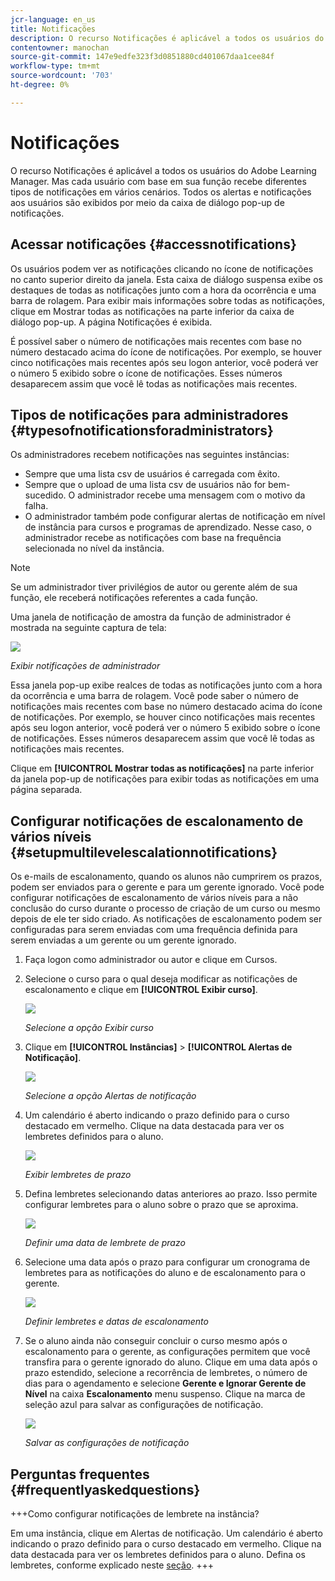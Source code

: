 ```yaml
---
jcr-language: en_us
title: Notificações
description: O recurso Notificações é aplicável a todos os usuários do Adobe Learning Manager. Mas cada usuário com base em sua função recebe diferentes tipos de notificações em vários cenários.
contentowner: manochan
source-git-commit: 147e9edfe323f3d0851880cd401067daa1cee84f
workflow-type: tm+mt
source-wordcount: '703'
ht-degree: 0%

---
```




# Notificações

O recurso Notificações é aplicável a todos os usuários do Adobe Learning Manager. Mas cada usuário com base em sua função recebe diferentes tipos de notificações em vários cenários. Todos os alertas e notificações aos usuários são exibidos por meio da caixa de diálogo pop-up de notificações.

## Acessar notificações {#accessnotifications}

Os usuários podem ver as notificações clicando no ícone de notificações no canto superior direito da janela. Esta caixa de diálogo suspensa exibe os destaques de todas as notificações junto com a hora da ocorrência e uma barra de rolagem. Para exibir mais informações sobre todas as notificações, clique em Mostrar todas as notificações na parte inferior da caixa de diálogo pop-up. A página Notificações é exibida.

É possível saber o número de notificações mais recentes com base no número destacado acima do ícone de notificações. Por exemplo, se houver cinco notificações mais recentes após seu logon anterior, você poderá ver o número 5 exibido sobre o ícone de notificações. Esses números desaparecem assim que você lê todas as notificações mais recentes.

## Tipos de notificações para administradores {#typesofnotificationsforadministrators}

Os administradores recebem notificações nas seguintes instâncias:

* Sempre que uma lista csv de usuários é carregada com êxito.
* Sempre que o upload de uma lista csv de usuários não for bem-sucedido. O administrador recebe uma mensagem com o motivo da falha.
* O administrador também pode configurar alertas de notificação em nível de instância para cursos e programas de aprendizado. Nesse caso, o administrador recebe as notificações com base na frequência selecionada no nível da instância.

>[!NOTE]
>
>Se um administrador tiver privilégios de autor ou gerente além de sua função, ele receberá notificações referentes a cada função.

Uma janela de notificação de amostra da função de administrador é mostrada na seguinte captura de tela:

![](assets/admin-notification.png)

*Exibir notificações de administrador*

Essa janela pop-up exibe realces de todas as notificações junto com a hora da ocorrência e uma barra de rolagem. Você pode saber o número de notificações mais recentes com base no número destacado acima do ícone de notificações. Por exemplo, se houver cinco notificações mais recentes após seu logon anterior, você poderá ver o número 5 exibido sobre o ícone de notificações. Esses números desaparecem assim que você lê todas as notificações mais recentes.

Clique em **[!UICONTROL Mostrar todas as notificações]** na parte inferior da janela pop-up de notificações para exibir todas as notificações em uma página separada.

## Configurar notificações de escalonamento de vários níveis {#setupmultilevelescalationnotifications}

Os e-mails de escalonamento, quando os alunos não cumprirem os prazos, podem ser enviados para o gerente e para um gerente ignorado. Você pode configurar notificações de escalonamento de vários níveis para a não conclusão do curso durante o processo de criação de um curso ou mesmo depois de ele ter sido criado. As notificações de escalonamento podem ser configuradas para serem enviadas com uma frequência definida para serem enviadas a um gerente ou um gerente ignorado.

1. Faça logon como administrador ou autor e clique em Cursos.
1. Selecione o curso para o qual deseja modificar as notificações de escalonamento e clique em **[!UICONTROL Exibir curso]**.

   ![](assets/view-courses.png)

   *Selecione a opção Exibir curso*

1. Clique em **[!UICONTROL Instâncias]** > **[!UICONTROL Alertas de Notificação]**.

   ![](assets/notification-alert.png)

   *Selecione a opção Alertas de notificação*

1. Um calendário é aberto indicando o prazo definido para o curso destacado em vermelho. Clique na data destacada para ver os lembretes definidos para o aluno.

   ![](assets/deadline-calender.png)

   *Exibir lembretes de prazo*

1. Defina lembretes selecionando datas anteriores ao prazo. Isso permite configurar lembretes para o aluno sobre o prazo que se aproxima.

   ![](assets/deadline-reminder.png)

   *Definir uma data de lembrete de prazo*

1. Selecione uma data após o prazo para configurar um cronograma de lembretes para as notificações do aluno e de escalonamento para o gerente.

   ![](assets/set-reminders-andescalation.png)

   *Definir lembretes e datas de escalonamento*

1. Se o aluno ainda não conseguir concluir o curso mesmo após o escalonamento para o gerente, as configurações permitem que você transfira para o gerente ignorado do aluno. Clique em uma data após o prazo estendido, selecione a recorrência de lembretes, o número de dias para o agendamento e selecione **Gerente e Ignorar Gerente de Nível** na caixa **Escalonamento** menu suspenso. Clique na marca de seleção azul para salvar as configurações de notificação.

   ![](assets/reminder-to-managerandskipmanager.png)

   *Salvar as configurações de notificação*

## Perguntas frequentes {#frequentlyaskedquestions}

+++Como configurar notificações de lembrete na instância?

Em uma instância, clique em Alertas de notificação. Um calendário é aberto indicando o prazo definido para o curso destacado em vermelho. Clique na data destacada para ver os lembretes definidos para o aluno. Defina os lembretes, conforme explicado neste [seção](user-notifications.md#Setupmultilevelescalationnotifications).
+++
